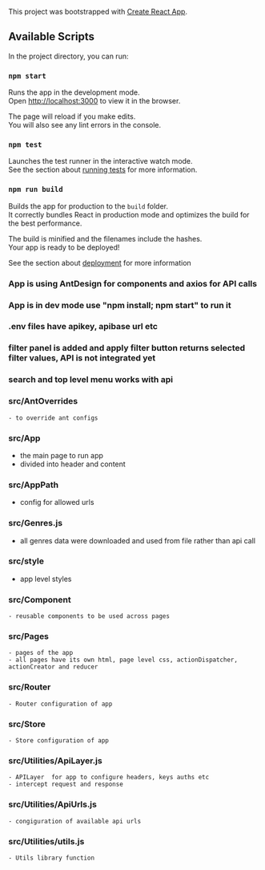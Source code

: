 This project was bootstrapped with [Create React App](https://github.com/facebook/create-react-app).

## Available Scripts

In the project directory, you can run:

### `npm start`

Runs the app in the development mode.<br>
Open [http://localhost:3000](http://localhost:3000) to view it in the browser.

The page will reload if you make edits.<br>
You will also see any lint errors in the console.

### `npm test`

Launches the test runner in the interactive watch mode.<br>
See the section about [running tests](https://facebook.github.io/create-react-app/docs/running-tests) for more information.

### `npm run build`

Builds the app for production to the `build` folder.<br>
It correctly bundles React in production mode and optimizes the build for the best performance.

The build is minified and the filenames include the hashes.<br>
Your app is ready to be deployed!

See the section about [deployment](https://facebook.github.io/create-react-app/docs/deployment) for more information



### App is using AntDesign for components and axios for API calls 
### App is in dev mode  use "npm install; npm start" to run it
### .env files have apikey, apibase url etc


### filter panel is added and apply filter button returns selected filter values, API is not integrated yet

### search and top level menu works with api


### src/AntOverrides
    - to override ant configs
### src/App

- the main page to run app
- divided into header and content

### src/AppPath
 - config for allowed urls

### src/Genres.js
 - all genres data were downloaded and used from file rather than api call

### src/style
 - app level styles

### src/Component
    - reusable components to be used across pages

### src/Pages
    - pages of the app
    - all pages have its own html, page level css, actionDispatcher, actionCreator and reducer
    
### src/Router
    - Router configuration of app

### src/Store
    - Store configuration of app

### src/Utilities/ApiLayer.js
    - APILayer  for app to configure headers, keys auths etc
    - intercept request and response

### src/Utilities/ApiUrls.js
    - congiguration of available api urls

### src/Utilities/utils.js
    - Utils library function






